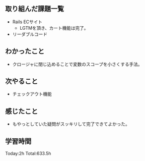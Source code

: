 ## 取り組んだ課題一覧
- Rails ECサイト
  - LGTMを頂き、カート機能は完了。
- リーダブルコード
  
## わかったこと
- クロージャに閉じ込めることで変数のスコープを小さくする手法。

## 次やること
- チェックアウト機能
  
## 感じたこと
- もやっとしていた疑問がスッキリして完了できてよかった。
  
## 学習時間
Today:2h
Total:633.5h
